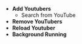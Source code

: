 - **Add Youtubers**
    - Search from YouTube
- **Remove YouTubers**
- **Reload Youtuber**
- **Background Running**
